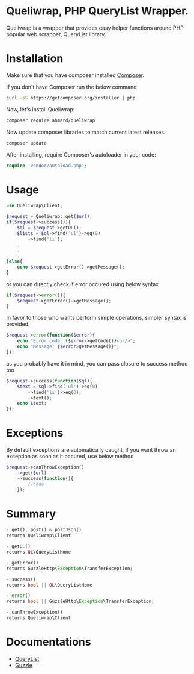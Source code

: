 Queliwrap, PHP QueryList Wrapper.
==============================================

Queliwrap is a wrapper that provides easy helper functions
around PHP popular web scrapper, QueryList library.

# Installation

Make sure that you have composer installed
[Composer](http://getcomposer.org).

If you don't have Composer run the below command
```bash
curl -sS https://getcomposer.org/installer | php
```

Now, let's install Queliwrap:

```bash
composer require ahmard/queliwrap
```

Now update composer libraries to match current latest releases.

 ```bash
composer update
 ```

After installing, require Composer's autoloader in your code:

```php
require 'vendor/autoload.php';
```

# Usage
```php
use Queliwrap\Client;

$request = Queliwrap::get($url);
if($request->success()){
    $ql = $request->getQL();
    $lists = $ql->find('ul')->eq(0)
        ->find('li');
    .
    .
    .
}else{
    echo $request->getError()->getMessage();
}
```
or you can directly check if error occured using below syntax
```php
if($request->error()){
    $request->getError()->getMessage();
}
```

In favor to those who wants perform simple operations,
simpler syntax is provided.
```php
$request->error(function($error){
    echo "Error code: {$error->getCode()}<br/>";
    echo "Message: {$error>getMessage()}";
});
```
as you probably have it in mind, you can pass closure to success method too
```php
$request->success(function($ql){
    $text = $ql->find('ul')->eq(0)
        ->find('li')->eq(0);
        ->text();
    echo $text;
});
```

# Exceptions
By default exceptions are automatically caught,
if you want throw an exception as soon as it occured, use below method
```php
$request->canThrowException()
    ->get($url)
    ->success(function(){
        //code
    });
```

# Summary
```php
- get(), post() & postJson()
returns Queliwrap\Client

- getQL()
returns QL\QueryListHome

- getError()
returns GuzzleHttp\Exception\TransferException;

- success()
returns bool || QL\QueryListHome

- error()
returns bool || GuzzleHttp\Exception\TransferException;

- canThrowException()
returns Queliwrap\Client

```

# Documentations
- [QueryList](https://github.com/jae-jae/QueryList)
- [Guzzle](http://guzzlephp.org/)

